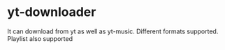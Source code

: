# yt-downloader
It can download from yt as well as yt-music. Different formats supported. Playlist also supported
